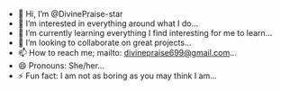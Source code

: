 - 👋 Hi, I’m @DivinePraise-star
- 👀 I’m interested in everything around what I do...
- 🌱 I’m currently learning everything I find interesting for me to learn...
- 💞️ I’m looking to collaborate on great projects...
- 📫 How to reach me; mailto: divinepraise699@gmail.com...
- 😄 Pronouns: She/her...
- ⚡ Fun fact: I am not as boring as you may think I am...

<!---
DivinePraise-star/DivinePraise-star is a ✨ special ✨ repository because its `README.md` (this file) appears on your GitHub profile.
You can click the Preview link to take a look at your changes.
--->
